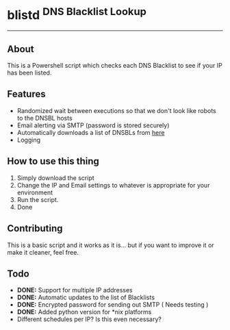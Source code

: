 # blistd <sup>DNS Blacklist Lookup</sup>

---

## About

This is a Powershell script which checks each DNS Blacklist to see if your IP has been listed.  

## Features

- Randomized wait between executions so that we don't look like robots to the DNSBL hosts
- Email alerting via SMTP (password is stored securely)
- Automatically downloads a list of DNSBLs from [here](https://gist.github.com/cetanu/9697771)
- Logging

## How to use this thing

1. Simply download the script
3. Change the IP and Email settings to whatever is appropriate for your environment
3. Run the script.
7. Done

## Contributing

This is a basic script and it works as it is... but if you want to improve it or make it cleaner, feel free.

## Todo

- **DONE:** Support for multiple IP addresses
- **DONE:** Automatic updates to the list of Blacklists
- **DONE:** Encrypted password for sending out SMTP ( Needs testing )
- **DONE:** Added python version for *nix platforms
- Different schedules per IP? Is this even necessary?
